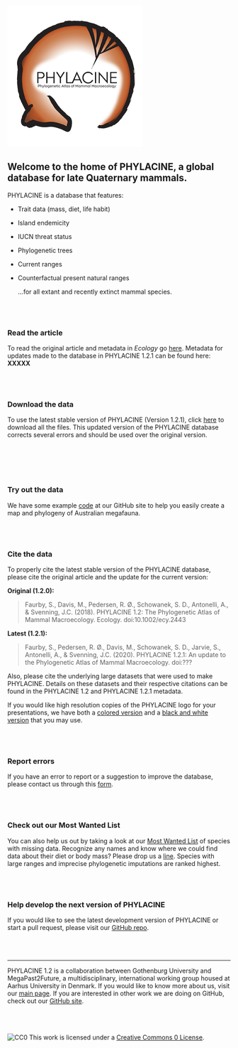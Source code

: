 ![PHYLACINE](PHYLACINE_logo.png)


## Welcome to the home of PHYLACINE, a global database for late Quaternary mammals.

PHYLACINE is a database that features:
- Trait data (mass, diet, life habit)
- Island endemicity
- IUCN threat status
- Phylogenetic trees
- Current ranges
- Counterfactual present natural ranges
  
  ...for all extant and recently extinct mammal species.
<br><br>
<br><br>

### Read the article
To read the original article and metadata in _Ecology_ go [here](https://doi.org/10.1002/ecy.2443). Metadata for updates made to the database in PHYLACINE 1.2.1 can be found here: **XXXXX**
<br><br>
<br><br>

### Download the data
To use the latest stable version of PHYLACINE (Version 1.2.1), click [here](https://github.com/MegaPast2Future/PHYLACINE_1.2/releases/download/v1.2.1/PHYLACINE_1.2.1.zip) to download all the files. This updated version of the PHYLACINE database corrects several errors and should be used over the original version.

<br><br>
<br><br>

### Try out the data
We have some example [code](https://github.com/MegaPast2Future/PHYLACINE_1.2#vignette) at our GitHub site to help you easily create a map and phylogeny of Australian megafauna. 
<br><br>
<br><br>

### Cite the data
To properly cite the latest stable version of the PHYLACINE database, please cite the original article and the update for the current version:

**Original (1.2.0):**
> Faurby, S., Davis, M., Pedersen, R. Ø., Schowanek, S. D., Antonelli, A., & Svenning, J.C. (2018). PHYLACINE 1.2: The Phylogenetic Atlas of Mammal Macroecology. Ecology. doi:10.1002/ecy.2443

**Latest (1.2.1):**
> Faurby, S., Pedersen, R. Ø., Davis, M., Schowanek, S. D., Jarvie, S., Antonelli, A., & Svenning, J.C. (2020). PHYLACINE 1.2.1: An update to the Phylogenetic Atlas of Mammal Macroecology. doi:???

Also, please cite the underlying large datasets that were used to make PHYLACINE. Details on these datasets and their respective citations can be found in the PHYLACINE 1.2 and PHYLACINE 1.2.1 metadata.

If you would like high resolution copies of the PHYLACINE logo for your presentations, we have both a [colored version](PHYLACINE_logo_large.png) and a [black and white version](PHYLACINE_logo_large_bw.png) that you may use.
<br><br>
<br><br>

### Report errors
If you have an error to report or a suggestion to improve the database, please contact us through this [form](https://docs.google.com/forms/d/e/1FAIpQLSeo0vEbt7IO6DV0FXLt8wzgXVXEcw2lYHzJeItbA_CiM-PjSw/viewform?usp=sf_link).
<br><br>
<br><br>

### Check out our Most Wanted List
You can also help us out by taking a look at our [Most Wanted List](https://github.com/MegaPast2Future/PHYLACINE_1.2/blob/master/docs/Most_wanted_list.csv) of species with missing data. Recognize any names and know where we could find data about their diet or body mass? Please drop us a [line](https://docs.google.com/forms/d/e/1FAIpQLSeo0vEbt7IO6DV0FXLt8wzgXVXEcw2lYHzJeItbA_CiM-PjSw/viewform?usp=sf_link). Species with large ranges and imprecise phylogenetic imputations are ranked highest.
<br><br>
<br><br>

### Help develop the next version of PHYLACINE
If you would like to see the latest development version of PHYLACINE or start a pull request, please visit our [GitHub repo](https://github.com/MegaPast2Future/PHYLACINE_1.2).
<br><br>
<br><br>

------
PHYLACINE 1.2 is a collaboration between Gothenburg University and MegaPast2Future, a multidisciplinary, international working group housed at Aarhus University in Denmark. If you would like to know more about us, visit our [main page](http://projects.au.dk/mega/). If you are interested in other work we are doing on GitHub, check out our [GitHub site](https://megapast2future.github.io).
<br><br>
<br><br>

<img src="http://i.creativecommons.org/p/zero/1.0/88x31.png" style="border-style: none;" alt="CC0" />  This work is licensed under a <a rel="license" href="http://creativecommons.org/publicdomain/zero/1.0/">Creative Commons 0 License</a>.
